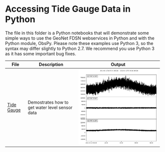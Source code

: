 # Accessing Tide Gauge Data in Python


The file in this folder is a Python notebooks that will demonstrate some simple ways to use the GeoNet FDSN webservices in Python and with the Python module, ObsPy. Please note these examples use Python 3, so the syntax may differ slightly to Python 2.7. We recommend you use Python 3 as it has some important bug fixes.


| File | Description | Output |
|--------------------- | ------|---------------------------------------|
| [Tide Gauge](GeoNet_Tide_Gauge_Data.ipynb) | Demostrates how to get water level sensor data |<img src="tide.png">

